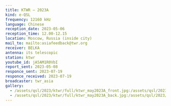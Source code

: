 ```yaml
---
title: KTWR — 2023A
kind: e-QSL
frequency: 12160 kHz
language: Chinese
reception_date: 2023-05-06
reception_time: 12.00-12.15
location: Moscow, Russia (inside city)
mail_to: mailto:asiafeedback@twr.org
receiver: BELKA
antenna: its telescopic
station: ktwr
youtube_id: jA5AM1R0VbI
report_sent: 2023-05-08
responce_sent: 2023-07-19
responce_received: 2023-07-19
broadcaster: twr_asia
gallery:
  - /assets/qsl/2023/ktwr/full/ktwr_may2023A_front.jpg:/assets/qsl/2023/ktwr/small/ktwr_may2023A_front.jpg
  - /assets/qsl/2023/ktwr/full/ktwr_may2023A_back.jpg:/assets/qsl/2023/ktwr/small/ktwr_may2023A_back.jpg
---
```

